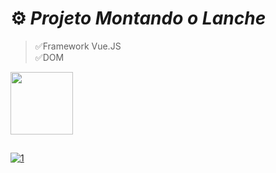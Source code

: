 # ⚙️ *Projeto Montando o Lanche*
>✅Framework Vue.JS <br>
>✅DOM <br>

<div>
  <img height="100em" src="https://github-readme-stats.vercel.app/api/pin/?username=fabioVitorio&repo=montando_lanche"/>
  <a href="https://github.com/fabioVitorio">
</div> 
  
##
![1](https://user-images.githubusercontent.com/109548564/203211490-6accf708-3565-4951-975c-cf11ccf2f5ba.PNG)
